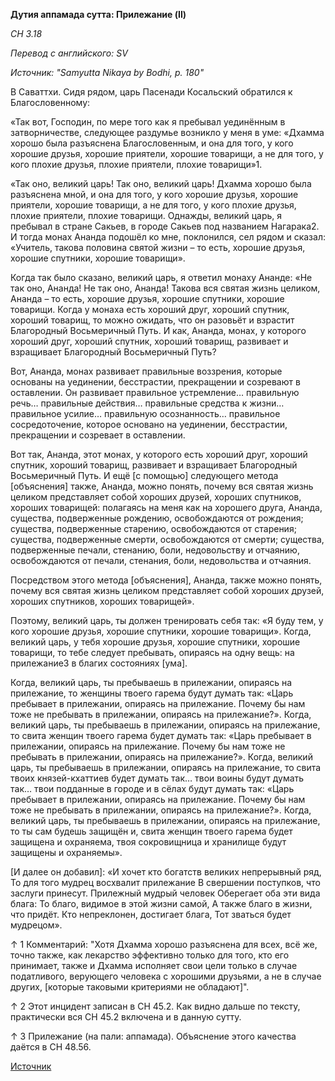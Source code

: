 **Дутия аппамада сутта: Прилежание \(II\)**

_СН 3\.18_

_Перевод с английского: SV_

_Источник: "Samyutta Nikaya by Bodhi, p\. 180"_

В Саваттхи\. Сидя рядом, царь Пасенади Косальский обратился к Благословенному:

«Так вот, Господин, по мере того как я пребывал уединённым в затворничестве, следующее раздумье возникло у меня в уме: «Дхамма хорошо была разъяснена Благословенным, и она для того, у кого хорошие друзья, хорошие приятели, хорошие товарищи, а не для того, у кого плохие друзья, плохие приятели, плохие товарищи»1\.

«Так оно, великий царь\! Так оно, великий царь\! Дхамма хорошо была разъяснена мной, и она для того, у кого хорошие друзья, хорошие приятели, хорошие товарищи, а не для того, у кого плохие друзья, плохие приятели, плохие товарищи\. Однажды, великий царь, я пребывал в стране Сакьев, в городе Сакьев под названием Нагарака2\. И тогда монах Ананда подошёл ко мне, поклонился, сел рядом и сказал: «Учитель, такова половина святой жизни – то есть, хорошие друзья, хорошие спутники, хорошие товарищи»\.

Когда так было сказано, великий царь, я ответил монаху Ананде: «Не так оно, Ананда\! Не так оно, Ананда\! Такова вся святая жизнь целиком, Ананда – то есть, хорошие друзья, хорошие спутники, хорошие товарищи\. Когда у монаха есть хороший друг, хороший спутник, хороший товарищ, то можно ожидать, что он разовьёт и взрастит Благородный Восьмеричный Путь\. И как, Ананда, монах, у которого хороший друг, хороший спутник, хороший товарищ, развивает и взращивает Благородный Восьмеричный Путь?

Вот, Ананда, монах развивает правильные воззрения, которые основаны на уединении, бесстрастии, прекращении и созревают в оставлении\. Он развивает правильное устремление… правильную речь… правильные действия… правильные средства к жизни… правильное усилие… правильную осознанность… правильное сосредоточение, которое основано на уединении, бесстрастии, прекращении и созревает в оставлении\.

Вот так, Ананда, этот монах, у которого есть хороший друг, хороший спутник, хороший товарищ, развивает и взращивает Благородный Восьмеричный Путь\. И ещё \[с помощью\] следующего метода \[объяснения\] также, Ананда, можно понять, почему вся святая жизнь целиком представляет собой хороших друзей, хороших спутников, хороших товарищей: полагаясь на меня как на хорошего друга, Ананда, существа, подверженные рождению, освобождаются от рождения; существа, подверженные старению, освобождаются от старения; существа, подверженные смерти, освобождаются от смерти; существа, подверженные печали, стенанию, боли, недовольству и отчаянию, освобождаются от печали, стенания, боли, недовольства и отчаяния\.

Посредством этого метода \[объяснения\], Ананда, также можно понять, почему вся святая жизнь целиком представляет собой хороших друзей, хороших спутников, хороших товарищей»\.

Поэтому, великий царь, ты должен тренировать себя так: «Я буду тем, у кого хорошие друзья, хорошие спутники, хорошие товарищи»\. Когда, великий царь, у тебя хорошие друзья, хорошие спутники, хорошие товарищи, то тебе следует пребывать, опираясь на одну вещь: на прилежание3 в благих состояниях \[ума\]\.

Когда, великий царь, ты пребываешь в прилежании, опираясь на прилежание, то женщины твоего гарема будут думать так: «Царь пребывает в прилежании, опираясь на прилежание\. Почему бы нам тоже не пребывать в прилежании, опираясь на прилежание?»\. Когда, великий царь, ты пребываешь в прилежании, опираясь на прилежание, то свита женщин твоего гарема будет думать так: «Царь пребывает в прилежании, опираясь на прилежание\. Почему бы нам тоже не пребывать в прилежании, опираясь на прилежание?»\. Когда, великий царь, ты пребываешь в прилежании, опираясь на прилежание, то свита твоих князей\-кхаттиев будет думать так… твои воины будут думать так… твои подданные в городе и в сёлах будут думать так: «Царь пребывает в прилежании, опираясь на прилежание\. Почему бы нам тоже не пребывать в прилежании, опираясь на прилежание?»\. Когда, великий царь, ты пребываешь в прилежании, опираясь на прилежание, то ты сам будешь защищён и, свита женщин твоего гарема будет защищена и охраняема, твоя сокровищница и хранилище будут защищены и охраняемы»\.

\[И далее он добавил\]: «И хочет кто богатств великих непрерывный ряд, То для того мудрец восхвалит прилежание В свершении поступков, что заслуги принесут\. Прилежный мудрый человек Оберегает оба эти вида блага: То благо, видимое в этой жизни самой, А также благо в жизни, что придёт\. Кто непреклонен, достигает блага, Тот зваться будет мудрецом»\.

↑ 1 Комментарий: "Хотя Дхамма хорошо разъяснена для всех, всё же, точно также, как лекарство эффективно только для того, кто его принимает, также и Дхамма исполняет свои цели только в случае податливого, верующего человека с хорошими друзьями, а не в случае других, \[которые таковыми критериями не обладают\]"\.

↑ 2 Этот инцидент записан в СН 45\.2\. Как видно дальше по тексту, практически вся СН 45\.2 включена и в данную сутту\.

↑ 3 Прилежание \(на пали: аппамада\)\. Объяснение этого качества даётся в СН 48\.56\.

[Источник](https://www\.theravada\.ru/Teaching/Canon/Suttanta/Texts/sn3_18\-dutiya\-appamada\-sutta\-sv\.htm)